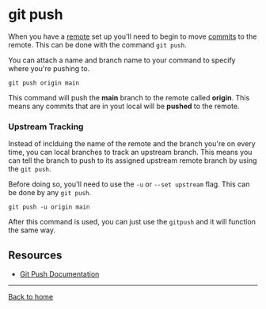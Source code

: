 # git push

When you have a [remote](./REMOTE.md) set up you'll need to begin to move [commits](./COMMIT.md) to the remote. This can be done with the command `git push`.

You can attach a name and branch name to your command to specify where you're pushing to.

```
git push origin main
```

This command will push the **main** branch to the remote called **origin**. This means any commits that are in yout local will be **pushed** to the remote. 

### Upstream Tracking

Instead of inclduing the name of the remote and the branch you're on every time, you can local branches to track an upstream branch. This means you can tell the branch to push to its assigned upstream remote branch by using the `git push`.

Before doing so, you'll need to use the `-u` or `--set upstream` flag. This can be done by any `git push`.

```
git push -u origin main
```

After this command is used, you can just use the `gitpush` and it will function the same way.

## Resources

- [Git Push Documentation](https://git-scm.com/docs/git-push)

---

[Back to home](../README.md)